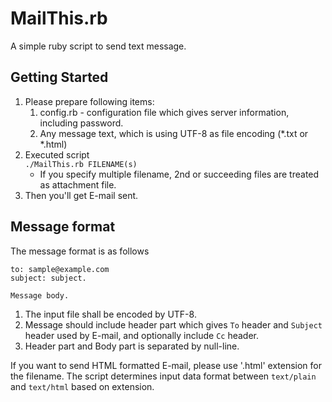# MailThis.rb

A simple ruby script to send text message.

## Getting Started

1. Please prepare following items:
	1. config.rb - configuration file which gives server information, including password.
	1. Any message text, which is using UTF-8 as file encoding (*.txt or *.html)
1. Executed script <br />
	`./MailThis.rb FILENAME(s)`
	* If you specify multiple filename, 2nd or succeeding files are treated as attachment file.
1. Then you'll get E-mail sent.

## Message format

The message format is as follows

```
to: sample@example.com
subject: subject.

Message body.
```

1. The input file shall be encoded by UTF-8.
1. Message should include header part which gives `To` header and `Subject` header used by E-mail, and optionally include `Cc` header.
1. Header part and Body part is separated by null-line.

If you want to send HTML formatted E-mail, please use '.html' extension for the filename.
The script determines input data format between `text/plain` and `text/html` based on extension.
